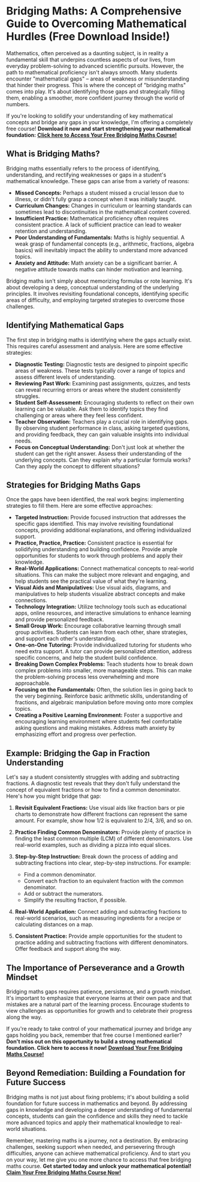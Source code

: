 # Bridging Maths: A Comprehensive Guide to Overcoming Mathematical Hurdles (Free Download Inside!)

Mathematics, often perceived as a daunting subject, is in reality a fundamental skill that underpins countless aspects of our lives, from everyday problem-solving to advanced scientific pursuits. However, the path to mathematical proficiency isn't always smooth. Many students encounter "mathematical gaps" – areas of weakness or misunderstanding that hinder their progress. This is where the concept of "bridging maths" comes into play. It's about identifying those gaps and strategically filling them, enabling a smoother, more confident journey through the world of numbers.

If you're looking to solidify your understanding of key mathematical concepts and bridge any gaps in your knowledge, I'm offering a completely free course! **Download it now and start strengthening your mathematical foundation:** [**Click here to Access Your Free Bridging Maths Course!**](https://udemywork.com/bridging-maths)

## What is Bridging Maths?

Bridging maths essentially refers to the process of identifying, understanding, and rectifying weaknesses or gaps in a student's mathematical knowledge. These gaps can arise from a variety of reasons:

*   **Missed Concepts:** Perhaps a student missed a crucial lesson due to illness, or didn't fully grasp a concept when it was initially taught.
*   **Curriculum Changes:** Changes in curriculum or learning standards can sometimes lead to discontinuities in the mathematical content covered.
*   **Insufficient Practice:** Mathematical proficiency often requires consistent practice. A lack of sufficient practice can lead to weaker retention and understanding.
*   **Poor Understanding of Fundamentals:** Maths is highly sequential. A weak grasp of fundamental concepts (e.g., arithmetic, fractions, algebra basics) will inevitably impact the ability to understand more advanced topics.
*   **Anxiety and Attitude:** Math anxiety can be a significant barrier. A negative attitude towards maths can hinder motivation and learning.

Bridging maths isn't simply about memorizing formulas or rote learning. It's about developing a deep, conceptual understanding of the underlying principles. It involves revisiting foundational concepts, identifying specific areas of difficulty, and employing targeted strategies to overcome those challenges.

## Identifying Mathematical Gaps

The first step in bridging maths is identifying where the gaps actually exist. This requires careful assessment and analysis. Here are some effective strategies:

*   **Diagnostic Testing:** Diagnostic tests are designed to pinpoint specific areas of weakness. These tests typically cover a range of topics and assess different levels of understanding.
*   **Reviewing Past Work:** Examining past assignments, quizzes, and tests can reveal recurring errors or areas where the student consistently struggles.
*   **Student Self-Assessment:** Encouraging students to reflect on their own learning can be valuable. Ask them to identify topics they find challenging or areas where they feel less confident.
*   **Teacher Observation:** Teachers play a crucial role in identifying gaps. By observing student performance in class, asking targeted questions, and providing feedback, they can gain valuable insights into individual needs.
*   **Focus on Conceptual Understanding:** Don't just look at whether the student can get the right answer. Assess their understanding of the underlying concepts. Can they explain *why* a particular formula works? Can they apply the concept to different situations?

## Strategies for Bridging Maths Gaps

Once the gaps have been identified, the real work begins: implementing strategies to fill them. Here are some effective approaches:

*   **Targeted Instruction:** Provide focused instruction that addresses the specific gaps identified. This may involve revisiting foundational concepts, providing additional explanations, and offering individualized support.
*   **Practice, Practice, Practice:** Consistent practice is essential for solidifying understanding and building confidence. Provide ample opportunities for students to work through problems and apply their knowledge.
*   **Real-World Applications:** Connect mathematical concepts to real-world situations. This can make the subject more relevant and engaging, and help students see the practical value of what they're learning.
*   **Visual Aids and Manipulatives:** Use visual aids, diagrams, and manipulatives to help students visualize abstract concepts and make connections.
*   **Technology Integration:** Utilize technology tools such as educational apps, online resources, and interactive simulations to enhance learning and provide personalized feedback.
*   **Small Group Work:** Encourage collaborative learning through small group activities. Students can learn from each other, share strategies, and support each other's understanding.
*   **One-on-One Tutoring:** Provide individualized tutoring for students who need extra support. A tutor can provide personalized attention, address specific concerns, and help the student build confidence.
*   **Breaking Down Complex Problems:** Teach students how to break down complex problems into smaller, more manageable steps. This can make the problem-solving process less overwhelming and more approachable.
*   **Focusing on the Fundamentals:** Often, the solution lies in going back to the very beginning. Reinforce basic arithmetic skills, understanding of fractions, and algebraic manipulation before moving onto more complex topics.
*   **Creating a Positive Learning Environment:** Foster a supportive and encouraging learning environment where students feel comfortable asking questions and making mistakes. Address math anxiety by emphasizing effort and progress over perfection.

## Example: Bridging the Gap in Fraction Understanding

Let's say a student consistently struggles with adding and subtracting fractions. A diagnostic test reveals that they don't fully understand the concept of equivalent fractions or how to find a common denominator. Here's how you might bridge that gap:

1.  **Revisit Equivalent Fractions:** Use visual aids like fraction bars or pie charts to demonstrate how different fractions can represent the same amount. For example, show how 1/2 is equivalent to 2/4, 3/6, and so on.

2.  **Practice Finding Common Denominators:** Provide plenty of practice in finding the least common multiple (LCM) of different denominators. Use real-world examples, such as dividing a pizza into equal slices.

3.  **Step-by-Step Instruction:** Break down the process of adding and subtracting fractions into clear, step-by-step instructions. For example:

    *   Find a common denominator.
    *   Convert each fraction to an equivalent fraction with the common denominator.
    *   Add or subtract the numerators.
    *   Simplify the resulting fraction, if possible.

4.  **Real-World Application:** Connect adding and subtracting fractions to real-world scenarios, such as measuring ingredients for a recipe or calculating distances on a map.

5.  **Consistent Practice:** Provide ample opportunities for the student to practice adding and subtracting fractions with different denominators. Offer feedback and support along the way.

## The Importance of Perseverance and a Growth Mindset

Bridging maths gaps requires patience, persistence, and a growth mindset. It's important to emphasize that everyone learns at their own pace and that mistakes are a natural part of the learning process. Encourage students to view challenges as opportunities for growth and to celebrate their progress along the way.

If you're ready to take control of your mathematical journey and bridge any gaps holding you back, remember that free course I mentioned earlier? **Don't miss out on this opportunity to build a strong mathematical foundation. Click here to access it now!** [**Download Your Free Bridging Maths Course!**](https://udemywork.com/bridging-maths)

## Beyond Remediation: Building a Foundation for Future Success

Bridging maths is not just about fixing problems; it's about building a solid foundation for future success in mathematics and beyond. By addressing gaps in knowledge and developing a deeper understanding of fundamental concepts, students can gain the confidence and skills they need to tackle more advanced topics and apply their mathematical knowledge to real-world situations.

Remember, mastering maths is a journey, not a destination. By embracing challenges, seeking support when needed, and persevering through difficulties, anyone can achieve mathematical proficiency. And to start you on your way, let me give you one more chance to access that free bridging maths course. **Get started today and unlock your mathematical potential!** [**Claim Your Free Bridging Maths Course Now!**](https://udemywork.com/bridging-maths)
